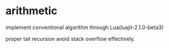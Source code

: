 # arithmetic
implement conventional algorithm through Lua(luajit-2.1.0-beta3)

proper tail recursion avoid stack overflow effectively.